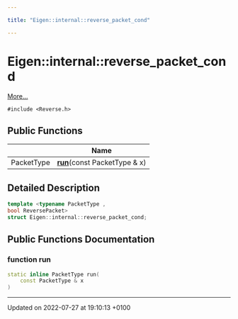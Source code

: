 ```yaml
---

title: "Eigen::internal::reverse_packet_cond"

---
```


# Eigen::internal::reverse_packet_cond



 [More...](#detailed-description)


`#include <Reverse.h>`

## Public Functions

|                | Name           |
| -------------- | -------------- |
| PacketType | **[run](http://example.org/classes/structeigen_1_1internal_1_1reverse__packet__cond/#function-run)**(const PacketType & x) |

## Detailed Description

```cpp
template <typename PacketType ,
bool ReversePacket>
struct Eigen::internal::reverse_packet_cond;
```

## Public Functions Documentation

### function run

```cpp
static inline PacketType run(
    const PacketType & x
)
```


-------------------------------

Updated on 2022-07-27 at 19:10:13 +0100